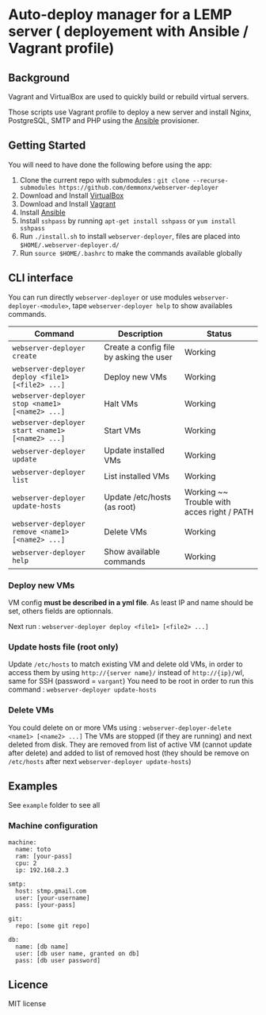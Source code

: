 # Auto-deploy manager for a LEMP server ( deployement with Ansible / Vagrant profile)

## Background

Vagrant and VirtualBox are used to quickly build or rebuild virtual servers.

Those scripts use Vagrant profile to deploy a new server and install Nginx, PostgreSQL, SMTP and PHP using the [Ansible](http://www.ansible.com/) provisioner.

## Getting Started

You will need to have done the following before using the app:
  1. Clone the current repo with submodules : `git clone --recurse-submodules https://github.com/demmonx/webserver-deployer`
  2. Download and Install [VirtualBox](https://www.virtualbox.org/wiki/Downloads)
  3. Download and Install [Vagrant](https://www.vagrantup.com/downloads.html)
  4. Install [Ansible](http://docs.ansible.com/ansible/latest/intro_installation.html)
  5. Install  `sshpass` by running  `apt-get install sshpass` or  `yum install sshpass`
  6. Run `./install.sh` to install `webserver-deployer`, files are placed into `$HOME/.webserver-deployer.d/`
  7. Run `source $HOME/.bashrc` to make the commands available globally

## CLI interface

You can run directly `webserver-deployer` or use modules `webserver-deployer-<module>`, tape `webserver-deployer help` to show availables commands.

| Command | Description | Status
| --- | --- | --- |
| `webserver-deployer create` | Create a config file by asking the user | Working
| `webserver-deployer deploy <file1> [<file2> ...]` | Deploy new VMs |  Working
| `webserver-deployer stop <name1> [<name2> ...]` | Halt VMs | Working
| `webserver-deployer start <name1> [<name2> ...]` | Start VMs | Working
| `webserver-deployer update` | Update installed VMs | Working
| `webserver-deployer list` | List installed VMs | Working
| `webserver-deployer update-hosts` | Update /etc/hosts (as root) | Working ~~ Trouble with acces right / PATH
| `webserver-deployer remove <name1> [<name2> ...]` | Delete VMs | Working
| `webserver-deployer help` | Show available commands | Working

### Deploy new VMs
VM config **must be described in a yml file**. As least IP and name should be set, others fields are optionnals. 

Next run : `webserver-deployer deploy <file1> [<file2> ...]`

### Update hosts file (root only)
Update `/etc/hosts` to match existing VM and delete old VMs, in order to access them by using `http://{server name}/` instead of `http://{ip}/`wl, same for SSH (password = `vargant`)
You need to be root in order to run this command : 
`webserver-deployer update-hosts`

### Delete VMs 
You could delete on or more VMs using : 
`webserver-deployer-delete <name1> [<name2> ...]`
The VMs are stopped (if they are running) and next deleted from disk. They are removed from list of active VM (cannot update after delete) and added to list of removed host (they should be remove on `/etc/hosts` after next `webserver-deployer update-hosts`)

## Examples
See `example` folder to see all
### Machine configuration
```
machine:
  name: toto
  ram: [your-pass]
  cpu: 2 
  ip: 192.168.2.3

smtp:
  host: stmp.gmail.com
  user: [your-username]
  pass: [your-pass]

git:
  repo: [some git repo]

db:
  name: [db name]
  user: [db user name, granted on db]
  pass: [db user password]
```

## Licence
MIT license